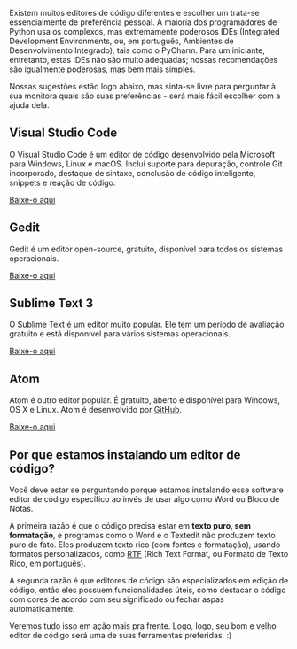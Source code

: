 Existem muitos editores de código diferentes e escolher um trata-se essencialmente de preferência pessoal. A maioria dos programadores de Python usa os complexos, mas extremamente poderosos IDEs (Integrated Development Environments, ou, em português, Ambientes de Desenvolvimento Integrado), tais como o PyCharm. Para um iniciante, entretanto, estas IDEs não são muito adequadas; nossas recomendações são igualmente poderosas, mas bem mais simples.

Nossas sugestões estão logo abaixo, mas sinta-se livre para perguntar à sua monitora quais são suas preferências - será mais fácil escolher com a ajuda dela.

## Visual Studio Code

O Visual Studio Code é um editor de código desenvolvido pela Microsoft para Windows, Linux e macOS. Inclui suporte para depuração, controle Git incorporado, destaque de sintaxe, conclusão de código inteligente, snippets e reação de código.

[Baixe-o aqui](https://code.visualstudio.com/)

## Gedit

Gedit é um editor open-source, gratuito, disponível para todos os sistemas operacionais.

[Baixe-o aqui](https://wiki.gnome.org/Apps/Gedit#Download)

## Sublime Text 3

O Sublime Text é um editor muito popular. Ele tem um período de avaliação gratuito e está disponível para vários sistemas operacionais.

[Baixe-o aqui](https://www.sublimetext.com/3)

## Atom

Atom é outro editor popular. É gratuito, aberto e disponível para Windows, OS X e Linux. Atom é desenvolvido por [GitHub](https://github.com/).

[Baixe-o aqui](https://atom.io/)

## Por que estamos instalando um editor de código?

Você deve estar se perguntando porque estamos instalando esse software editor de código específico ao invés de usar algo como Word ou Bloco de Notas.

A primeira razão é que o código precisa estar em **texto puro, sem formatação**, e programas como o Word e o Textedit não produzem texto puro de fato. Eles produzem texto rico (com fontes e formatação), usando formatos personalizados, como [RTF](https://en.wikipedia.org/wiki/Rich_Text_Format) (Rich Text Format, ou Formato de Texto Rico, em português).

A segunda razão é que editores de código são especializados em edição de código, então eles possuem funcionalidades úteis, como destacar o código com cores de acordo com seu significado ou fechar aspas automaticamente.

Veremos tudo isso em ação mais pra frente. Logo, logo, seu bom e velho editor de código será uma de suas ferramentas preferidas. :)